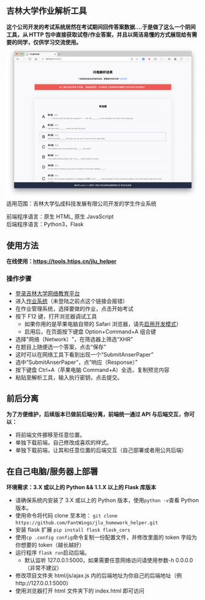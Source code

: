 ## 吉林大学作业解析工具

**这个公司开发的考试系统居然在考试期间回传答案数据....于是做了这么一个阴间工具，从 HTTP 包中直接获取试卷/作业答案，并且以简洁易懂的方式展现给有需要的同学，仅供学习交流使用。**
![screenshot](html/img/demo.png)
适用范围：吉林大学弘成科技发展有限公司开发的学生作业系统

前端程序语言：原生 HTML, 原生 JavaScript  
后端程序语言：Python3，Flask

## 使用方法

**在线使用：https://tools.htips.cn/jlu_helper**

### 操作步骤

- [登录吉林大学网络教育平台](http://dec.jlu.edu.cn/baozi/cmslogin.jsp)
- 进入[作业系统](http://dec.jlu.edu.cn/jludec/work/work/student/index_admin.jsp)（未登陆之前点这个链接会报错）
- 在作业管理系统，选择要做的作业，点击开始考试
- 按下 F12 键，打开浏览器调试工具
  - 如果你用的是苹果电脑自带的 Safari 浏览器，请先[启用开发模式](https://jingyan.baidu.com/article/6dad507529d1c8a122e36e50.html)）
  - 启用后，在页面按下键盘 Option+Command+A 组合键
- 选择"网络（Network）"，在筛选器上筛选“XHR”
- 在题目上随便选一个答案，点击“保存”
- 这时可以在网络工具下看到出现一个“SubmitAnserPaper”
- 选中“SubmitAnserPaper”，点“响应（Response）”
- 按下键盘 Ctrl+A（苹果电脑 Command+A）全选，复制预览内容
- 粘贴至解析工具，输入执行密钥，点击提交。

## 前后分离

**为了方便维护，后续版本已做前后端分离，前端统一通过 API 与后端交互，你可以：**

- 将前端文件挪移至任意位置。
- 单独下载前端，自己修改成喜欢的样式。
- 单独下载前端，让其和任意位置的后端交互（自己部署或者用公共后端）

## 在自己电脑/服务器上部署

**环境需求：3.X 或以上的 Python && 1.1.X 以上的 Flask 库版本**

- 请确保系统内安装了 3.X 或以上的 Python 版本，使用`python -v`查看 Python 版本。
- 使用命令将代码 clone 至本地：
  `git clone https://github.com/FantWings/jlu_homework_helper.git`
- 安装 flask 扩展 `pip install flask flask_cors`
- 使用`cp .config config`命令复制一份配置文件，并修改里面的 token 字段为你想要的 token（越长越好）
- 运行程序 `flask run`启动后端。
  - 默认监听 127.0.0.1:5000，如果需要任意网络访问请使用参数-h 0.0.0.0（非常不建议）
- 修改项目文件夹 html/js/ajax.js 内的后端地址为你自己的后端地址（例http://127.0.0.1:5000）
- 使用浏览器打开 html 文件夹下的 index.html 即可访问
